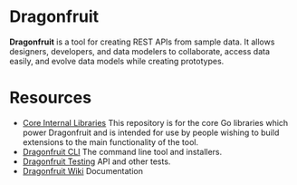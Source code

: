 # Dragonfruit

**Dragonfruit** is a tool for creating REST APIs from sample data. It allows designers, developers, and data modelers to collaborate, access data easily, and evolve data models while creating prototypes.

# Resources

- [Core Internal Libraries](https://github.com/ideo/dragonfruit/) This repository is for the core Go libraries which power Dragonfruit and is intended for use by people wishing to build extensions to the main functionality of the tool.
- [Dragonfruit CLI](https://github.com/ideo/dragonfruit-cli/) The command line tool and installers.
- [Dragonfruit Testing](https://github.com/ideo/dragonfruit-testing/) API and other tests.
- [Dragonfruit Wiki](https://github.com/ideo/dragonfruit/wiki) Documentation
